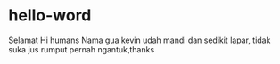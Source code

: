 # hello-word
Selamat 
Hi humans
Nama gua kevin udah mandi dan sedikit lapar, tidak suka jus rumput
pernah ngantuk,thanks 
